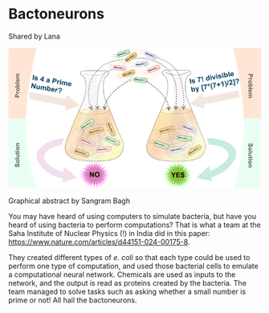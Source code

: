 # Bactoneurons

Shared by Lana

![An illustration of two containers with bacteria receiving questions as math problems and "replying" yes or no](images/bactoneuron.png)

Graphical abstract by Sangram Bagh

You may have heard of using computers to simulate bacteria, but have you heard of using bacteria to perform computations?
That is what a team at the Saha Institute of Nuclear Physics (!) in India did in this paper: https://www.nature.com/articles/d44151-024-00175-8.

They created different types of *e. coli* so that each type could be used to perform one type of computation, and used those bacterial cells to emulate a computational neural network. Chemicals are used as inputs to the network, and the output is read as proteins created by the bacteria. The team managed to solve tasks such as asking whether a small number is prime or not! All hail the bactoneurons.

